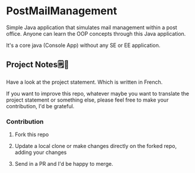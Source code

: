 # PostMailManagement
Simple Java application that simulates mail management within a post office. Anyone can learn the OOP concepts through this Java application.

It's a core java (Console App) without any SE or EE application.
## Project Notes🗒📝
Have a look at the project statement.
Which is written in French.

If you want to improve this repo, whatever maybe you want to translate the project statement or something else, please feel free to make your contribution, I'd be grateful.
### Contribution
1. Fork this repo

2. Update a local clone or make changes directly on the forked repo, adding your changes

3. Send in a PR and I'd be happy to merge.
